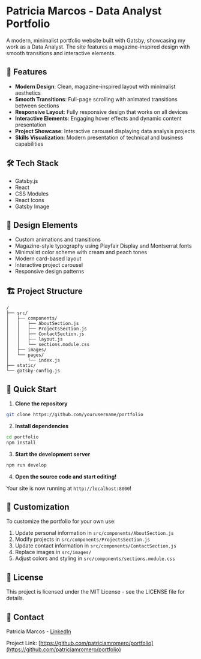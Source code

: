 # Patricia Marcos - Data Analyst Portfolio

A modern, minimalist portfolio website built with Gatsby, showcasing my work as a Data Analyst. The site features a magazine-inspired design with smooth transitions and interactive elements.

## 🚀 Features

- **Modern Design**: Clean, magazine-inspired layout with minimalist aesthetics
- **Smooth Transitions**: Full-page scrolling with animated transitions between sections
- **Responsive Layout**: Fully responsive design that works on all devices
- **Interactive Elements**: Engaging hover effects and dynamic content presentation
- **Project Showcase**: Interactive carousel displaying data analysis projects
- **Skills Visualization**: Modern presentation of technical and business capabilities

## 🛠 Tech Stack

- Gatsby.js
- React
- CSS Modules
- React Icons
- Gatsby Image

## 🎨 Design Elements

- Custom animations and transitions
- Magazine-style typography using Playfair Display and Montserrat fonts
- Minimalist color scheme with cream and peach tones
- Modern card-based layout
- Interactive project carousel
- Responsive design patterns

## 🏗 Project Structure

```text
/
├── src/
│   ├── components/
│   │   ├── AboutSection.js
│   │   ├── ProjectsSection.js
│   │   ├── ContactSection.js
│   │   ├── layout.js
│   │   └── sections.module.css
│   ├── images/
│   └── pages/
│       └── index.js
├── static/
└── gatsby-config.js
```

## 🚀 Quick Start

1. **Clone the repository**

```bash
git clone https://github.com/yourusername/portfolio
```

2. **Install dependencies**

```bash
cd portfolio
npm install
```

3. **Start the development server**

```bash
npm run develop
```

4. **Open the source code and start editing!**

Your site is now running at `http://localhost:8000`!

## 🎨 Customization

To customize the portfolio for your own use:

1. Update personal information in `src/components/AboutSection.js`
2. Modify projects in `src/components/ProjectsSection.js`
3. Update contact information in `src/components/ContactSection.js`
4. Replace images in `src/images/`
5. Adjust colors and styling in `src/components/sections.module.css`

## 📝 License

This project is licensed under the MIT License - see the LICENSE file for details.

## 🤝 Contact

Patricia Marcos - [LinkedIn](https://www.linkedin.com/in/patricia-marcos-romero/)

Project Link: [https://github.com/patriciamromero/portfolio](https://github.com/patriciamromero/portfolio)
